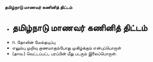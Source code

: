 **தமிழ்நாடு மாணவர் கணினித் திட்டம்**
- # தமிழ்நாடு மாணவர் கணினித் திட்டம்
- n. தோலின் மேல்தடிப்பு
- எலும்பு முறிவு குணமாகும்போது முகிழ்க்கும் என்புப்பொருள்
- (தாவ.) வெட்டப்பட்ட பரப்பின் மீது படரும் இலைப்பொருள்.

